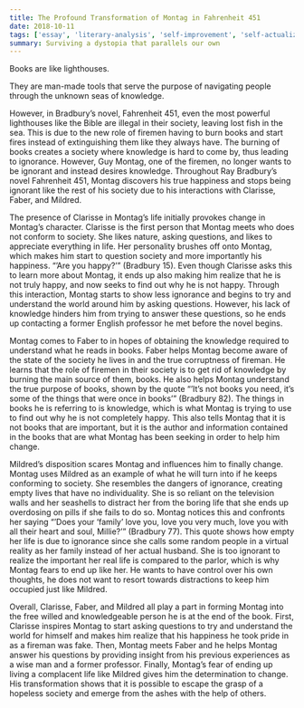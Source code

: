 ```yaml
---
title: The Profound Transformation of Montag in Fahrenheit 451
date: 2018-10-11
tags: ['essay', 'literary-analysis', 'self-improvement', 'self-actualization']
summary: Surviving a dystopia that parallels our own
---
```


Books are like lighthouses.

They are man-made tools that serve the purpose of navigating people through the unknown seas of knowledge.

However, in Bradbury’s novel, Fahrenheit 451, even the most powerful lighthouses like the Bible are illegal in their society, leaving lost fish in the sea. This is due to the new role of firemen having to burn books and start fires instead of extinguishing them like they always have. The burning of books creates a society where knowledge is hard to come by, thus leading to ignorance. However, Guy Montag, one of the firemen, no longer wants to be ignorant and instead desires knowledge. Throughout Ray Bradbury’s novel Fahrenheit 451, Montag discovers his true happiness and stops being ignorant like the rest of his society due to his interactions with Clarisse, Faber, and Mildred.

The presence of Clarisse in Montag’s life initially provokes change in Montag’s character. Clarisse is the first person that Montag meets who does not conform to society. She likes nature, asking questions, and likes to appreciate everything in life. Her personality brushes off onto Montag, which makes him start to question society and more importantly his happiness. “’Are you happy?’” (Bradbury 15). Even though Clarisse asks this to learn more about Montag, it ends up also making him realize that he is not truly happy, and now seeks to find out why he is not happy. Through this interaction, Montag starts to show less ignorance and begins to try and understand the world around him by asking questions. However, his lack of knowledge hinders him from trying to answer these questions, so he ends up contacting a former English professor he met before the novel begins.

Montag comes to Faber to in hopes of obtaining the knowledge required to understand what he reads in books. Faber helps Montag become aware of the state of the society he lives in and the true corruptness of fireman. He learns that the role of firemen in their society is to get rid of knowledge by burning the main source of them, books. He also helps Montag understand the true purpose of books, shown by the quote “’It’s not books you need, it’s some of the things that were once in books’” (Bradbury 82). The things in books he is referring to is knowledge, which is what Montag is trying to use to find out why he is not completely happy. This also tells Montag that it is not books that are important, but it is the author and information contained in the books that are what Montag has been seeking in order to help him change.

Mildred’s disposition scares Montag and influences him to finally change. Montag uses Mildred as an example of what he will turn into if he keeps conforming to society. She resembles the dangers of ignorance, creating empty lives that have no individuality. She is so reliant on the television walls and her seashells to distract her from the boring life that she ends up overdosing on pills if she fails to do so. Montag notices this and confronts her saying “’Does your ‘family’ love you, love you very much, love you with all their heart and soul, Millie?’” (Bradbury 77). This quote shows how empty her life is due to ignorance since she calls some random people in a virtual reality as her family instead of her actual husband. She is too ignorant to realize the important her real life is compared to the parlor, which is why Montag fears to end up like her. He wants to have control over his own thoughts, he does not want to resort towards distractions to keep him occupied just like Mildred.

Overall, Clarisse, Faber, and Mildred all play a part in forming Montag into the free willed and knowledgeable person he is at the end of the book. First, Clarisse inspires Montag to start asking questions to try and understand the world for himself and makes him realize that his happiness he took pride in as a fireman was fake. Then, Montag meets Faber and he helps Montag answer his questions by providing insight from his previous experiences as a wise man and a former professor. Finally, Montag’s fear of ending up living a complacent life like Mildred gives him the determination to change. His transformation shows that it is possible to escape the grasp of a hopeless society and emerge from the ashes with the help of others.
